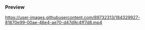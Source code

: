 ### Preview

https://user-images.githubusercontent.com/89732313/184329927-81870e99-00ae-46e4-ae70-d47d9c4ff7d8.mp4
